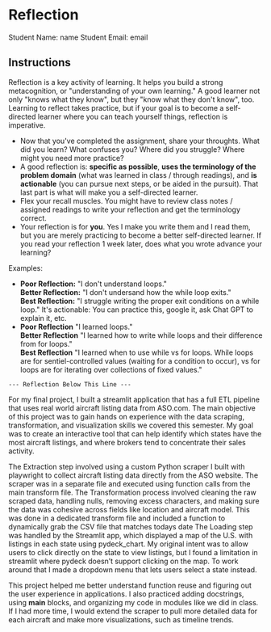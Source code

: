 # Reflection

Student Name:  name
Student Email:  email

## Instructions

Reflection is a key activity of learning. It helps you build a strong metacognition, or "understanding of your own learning." A good learner not only "knows what they know", but they "know what they don't know", too. Learning to reflect takes practice, but if your goal is to become a self-directed learner where you can teach yourself things, reflection is imperative.

- Now that you've completed the assignment, share your throughts. What did you learn? What confuses you? Where did you struggle? Where might you need more practice?
- A good reflection is: **specific as possible**,  **uses the terminology of the problem domain** (what was learned in class / through readings), and **is actionable** (you can pursue next steps, or be aided in the pursuit). That last part is what will make you a self-directed learner.
- Flex your recall muscles. You might have to review class notes / assigned readings to write your reflection and get the terminology correct.
- Your reflection is for **you**. Yes I make you write them and I read them, but you are merely practicing to become a better self-directed learner. If you read your reflection 1 week later, does what you wrote advance your learning?

Examples:

- **Poor Reflection:**  "I don't understand loops."   
**Better Reflection:** "I don't undersand how the while loop exits."   
**Best Reflection:** "I struggle writing the proper exit conditions on a while loop." It's actionable: You can practice this, google it, ask Chat GPT to explain it, etc. 
-  **Poor Reflection** "I learned loops."   
**Better Reflection** "I learned how to write while loops and their difference from for loops."   
**Best Reflection** "I learned when to use while vs for loops. While loops are for sentiel-controlled values (waiting for a condition to occur), vs for loops are for iterating over collections of fixed values."

`--- Reflection Below This Line ---`

For my final project, I built a streamlit application that has a full ETL pipeline that uses real world aircraft listing data from ASO.com. The main objective of this project was to gain hands on experience with the data scraping, transformation, and visualization skills we covered this semester. My goal was to create an interactive tool that can help identify which states have the most aircraft listings, and where brokers tend to concentrate their sales activity.

The Extraction step involved using a custom Python scraper I built with playwright to collect aircraft listing data directly from the ASO website. The scraper was in a separate file and executed using function calls from the main transform file. The Transformation process involved cleaning the raw scraped data, handling nulls, removing excess characters, and making sure the data was cohesive across fields like location and aircraft model. This was done in a dedicated transform file and included a function to dynamically grab the CSV file that matches todays date The Loading step was handled by the Streamlit app, which displayed a map of the U.S. with listings in each state using pydeck_chart. My original intent was to allow users to click directly on the state to view listings, but I found a limitation in streamlit where pydeck doesn’t support clicking on the map. To work around that I made a dropdown menu that lets users select a state instead.

This project helped me better understand function reuse and figuring out the user experience in applications. I also practiced adding docstrings, using __main__ blocks, and organizing my code in modules like we did in class. If I had more time, I would extend the scraper to pull more detailed data for each aircraft and make more visualizations, such as timeline trends.